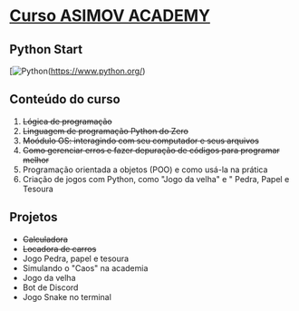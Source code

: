 # [Curso ASIMOV ACADEMY](https://asimov.academy/)
## Python Start
[![Python](https://commons.wikimedia.org/wiki/File:Blue_Python_3.9_Shield_Badge.svg)(https://www.python.org/)

## Conteúdo do curso
1. ~~Lógica de programação~~
2. ~~Linguagem de programação Python do Zero~~
3. ~~Moódulo OS: interagindo com seu computador e seus arquivos~~
4. ~~Como gerenciar erros e fazer depuração de códigos para programar melhor~~
5. Programação orientada a objetos (POO) e como usá-la na prática
6. Criação de jogos com Python, como "Jogo da velha" e " Pedra, Papel e Tesoura

## Projetos

- ~~Calculadora~~
- ~~Locadora de carros~~
- Jogo Pedra, papel e tesoura
- Simulando o "Caos" na academia
- Jogo da velha
- Bot de Discord
- Jogo Snake no terminal
